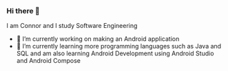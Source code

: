 ### Hi there 👋

<!--
**ConnorLprogram/ConnorLprogram** is a ✨ _special_ ✨ repository because its `README.md` (this file) appears on your GitHub profile.

Here are some ideas to get you started:

- 🔭 I’m currently working on ...
- 🌱 I’m currently learning ...
- 👯 I’m looking to collaborate on ...
- 🤔 I’m looking for help with ...
- 💬 Ask me about ...
- 📫 How to reach me: ...
- 😄 Pronouns: ...
- ⚡ Fun fact: ...
-->


I am Connor and I study Software Engineering
- 🔭 I’m currently working on making an Android application
- 🌱 I’m currently learning more programming languages such as Java and SQL and am also learning Android Development using Android Studio and Android Compose
